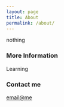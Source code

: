 ```yaml
---
layout: page
title: About
permalink: /about/
---
```


nothing

### More Information

Learning

### Contact me

[email@me](mailto:981195723@qq.com)
